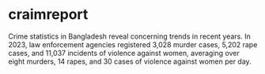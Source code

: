 # craimreport
Crime statistics in Bangladesh reveal concerning trends in recent years. In 2023, law enforcement agencies registered 3,028 murder cases, 5,202 rape cases, and 11,037 incidents of violence against women, averaging over eight murders, 14 rapes, and 30 cases of violence against women per day.
